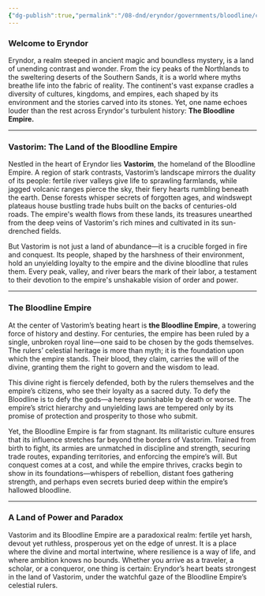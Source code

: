 ```yaml
---
{"dg-publish":true,"permalink":"/08-dnd/eryndor/governments/bloodline/cities-and-towns/charhollow/charhollow-intro/"}
---
```


### **Welcome to Eryndor**

Eryndor, a realm steeped in ancient magic and boundless mystery, is a land of unending contrast and wonder. From the icy peaks of the Northlands to the sweltering deserts of the Southern Sands, it is a world where myths breathe life into the fabric of reality. The continent's vast expanse cradles a diversity of cultures, kingdoms, and empires, each shaped by its environment and the stories carved into its stones. Yet, one name echoes louder than the rest across Eryndor's turbulent history: **The Bloodline Empire.**

---

### **Vastorim: The Land of the Bloodline Empire**

Nestled in the heart of Eryndor lies **Vastorim**, the homeland of the Bloodline Empire. A region of stark contrasts, Vastorim’s landscape mirrors the duality of its people: fertile river valleys give life to sprawling farmlands, while jagged volcanic ranges pierce the sky, their fiery hearts rumbling beneath the earth. Dense forests whisper secrets of forgotten ages, and windswept plateaus house bustling trade hubs built on the backs of centuries-old roads. The empire's wealth flows from these lands, its treasures unearthed from the deep veins of Vastorim's rich mines and cultivated in its sun-drenched fields.

But Vastorim is not just a land of abundance—it is a crucible forged in fire and conquest. Its people, shaped by the harshness of their environment, hold an unyielding loyalty to the empire and the divine bloodline that rules them. Every peak, valley, and river bears the mark of their labor, a testament to their devotion to the empire's unshakable vision of order and power.

---

### **The Bloodline Empire**

At the center of Vastorim’s beating heart is **the Bloodline Empire**, a towering force of history and destiny. For centuries, the empire has been ruled by a single, unbroken royal line—one said to be chosen by the gods themselves. The rulers’ celestial heritage is more than myth; it is the foundation upon which the empire stands. Their blood, they claim, carries the will of the divine, granting them the right to govern and the wisdom to lead.

This divine right is fiercely defended, both by the rulers themselves and the empire’s citizens, who see their loyalty as a sacred duty. To defy the Bloodline is to defy the gods—a heresy punishable by death or worse. The empire’s strict hierarchy and unyielding laws are tempered only by its promise of protection and prosperity to those who submit.

Yet, the Bloodline Empire is far from stagnant. Its militaristic culture ensures that its influence stretches far beyond the borders of Vastorim. Trained from birth to fight, its armies are unmatched in discipline and strength, securing trade routes, expanding territories, and enforcing the empire’s will. But conquest comes at a cost, and while the empire thrives, cracks begin to show in its foundations—whispers of rebellion, distant foes gathering strength, and perhaps even secrets buried deep within the empire’s hallowed bloodline.

---

### **A Land of Power and Paradox**

Vastorim and its Bloodline Empire are a paradoxical realm: fertile yet harsh, devout yet ruthless, prosperous yet on the edge of unrest. It is a place where the divine and mortal intertwine, where resilience is a way of life, and where ambition knows no bounds. Whether you arrive as a traveler, a scholar, or a conqueror, one thing is certain: Eryndor’s heart beats strongest in the land of Vastorim, under the watchful gaze of the Bloodline Empire’s celestial rulers.